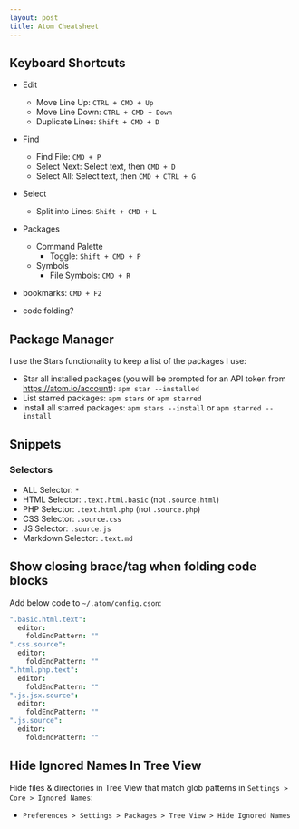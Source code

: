 ```yaml
---
layout: post
title: Atom Cheatsheet
---
```


## Keyboard Shortcuts

- Edit
  - Move Line Up: `CTRL + CMD + Up`
  - Move Line Down: `CTRL + CMD + Down`
  - Duplicate Lines: `Shift + CMD + D`
- Find
  - Find File: `CMD + P`
  - Select Next: Select text, then `CMD + D`
  - Select All: Select text, then `CMD + CTRL + G`
- Select
  - Split into Lines: `Shift + CMD + L`
- Packages
  - Command Palette
    - Toggle: `Shift + CMD + P`
  - Symbols
    - File Symbols: `CMD + R`

- bookmarks: `CMD + F2`
- code folding?

## Package Manager

I use the Stars functionality to keep a list of the packages I use:

- Star all installed packages (you will be prompted for an API token from https://atom.io/account): `apm star --installed`
- List starred packages: `apm stars` or `apm starred`
- Install all starred packages: `apm stars --install` or `apm starred --install`

## Snippets

### Selectors

- ALL Selector: `*`
- HTML Selector: `.text.html.basic` (not `.source.html`)
- PHP Selector: `.text.html.php` (not `.source.php`)
- CSS Selector: `.source.css`
- JS Selector: `.source.js`
- Markdown Selector: `.text.md`

## Show closing brace/tag when folding code blocks

Add below code to `~/.atom/config.cson`:

```cson
".basic.html.text":
  editor:
    foldEndPattern: ""
".css.source":
  editor:
    foldEndPattern: ""
".html.php.text":
  editor:
    foldEndPattern: ""
".js.jsx.source":
  editor:
    foldEndPattern: ""
".js.source":
  editor:
    foldEndPattern: ""
```

## Hide Ignored Names In Tree View

Hide files & directories in Tree View that match glob patterns in `Settings > Core > Ignored Names`:

- `Preferences > Settings > Packages > Tree View > Hide Ignored Names`
